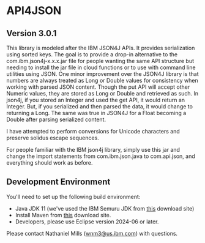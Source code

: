 # API4JSON
## Version 3.0.1
This library is modeled after the IBM JSON4J APIs. It provides serialization using sorted keys. The goal is to provide a drop-in alternative to the com.ibm.json4j-x.x.x.jar file for people wanting the same API structure but needing to install the jar file in cloud functions or to use with command line utilities using JSON. One minor improvement over the JSON4J library is that numbers are always treated as Long or Double values for consistency when working with parsed JSON content. Though the put API will accept other Numeric values, they are stored as Long or Double and retrieved as such. In json4j, if you stored an Integer and used the get API, it would return an Integer. But, if you serialized and then parsed the data, it would change to returning a Long. The same was true in JSON4J for a Float becoming a Double after parsing serialized content.

I have attempted to perform conversions for Unicode characters and preserve solidus escape sequences.

For people familiar with the IBM json4j library, simply use this jar and change the import statements from com.ibm.json.java to com.api.json, and everything should work as before.

## Development Environment ##

You'll need to set up the following build environment:
  * Java JDK 11 (we've used the IBM Semuru JDK from [this](https://developer.ibm.com/languages/java/semeru-runtimes/downloads/) download site)
  * Install Maven from [this](https://maven.apache.org/download.cgi) download site.  
  * Developers, please use Eclipse version 2024-06 or later.

Please contact Nathaniel Mills (wnm3@us.ibm.com) with questions.
